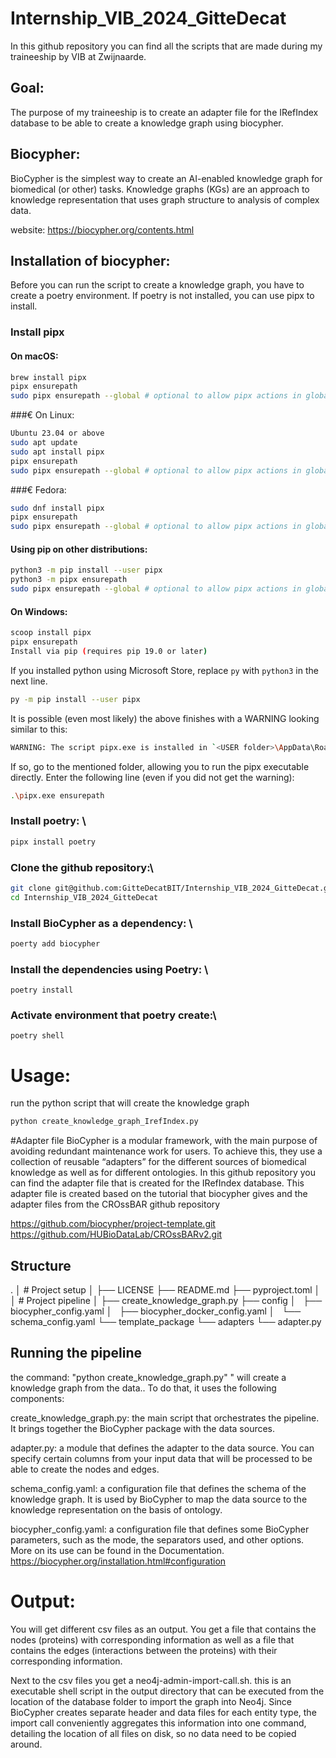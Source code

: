 # Internship_VIB_2024_GitteDecat

In this github repository you can find all the scripts that are made during my traineeship by VIB at Zwijnaarde.

## Goal:

The purpose of my traineeship is to create an adapter file for the IRefIndex database to be able to create a knowledge graph using biocypher.  

## Biocypher: 

BioCypher is the simplest way to create an AI-enabled knowledge graph for biomedical (or other) tasks. Knowledge graphs (KGs) are an approach to knowledge representation that uses graph structure to analysis of complex data.

website: https://biocypher.org/contents.html 

## Installation of biocypher:

Before you can run the script to create a knowledge graph, you have to create a poetry environment. If poetry is not installed, you can use pipx to install. 

### Install pipx
#### On macOS:
```bash
brew install pipx
pipx ensurepath
sudo pipx ensurepath --global # optional to allow pipx actions in global scope. See "Global installation" section below.
```

###€ On Linux:
```bash
Ubuntu 23.04 or above
sudo apt update
sudo apt install pipx
pipx ensurepath
sudo pipx ensurepath --global # optional to allow pipx actions in global scope. See "Global installation" section below.
```

###€ Fedora:
```bash
sudo dnf install pipx
pipx ensurepath
sudo pipx ensurepath --global # optional to allow pipx actions in global scope. See "Global installation" section below.
```

#### Using pip on other distributions:
```bash
python3 -m pip install --user pipx
python3 -m pipx ensurepath
sudo pipx ensurepath --global # optional to allow pipx actions in global scope. See "Global installation" section below.
```

#### On Windows:
```bash
scoop install pipx
pipx ensurepath
Install via pip (requires pip 19.0 or later)
```
If you installed python using Microsoft Store, replace `py` with `python3` in the next line.
```bash
py -m pip install --user pipx
```
It is possible (even most likely) the above finishes with a WARNING looking similar to this:
```bash
WARNING: The script pipx.exe is installed in `<USER folder>\AppData\Roaming\Python\Python3x\Scripts` which is not on PATH
```
If so, go to the mentioned folder, allowing you to run the pipx executable directly. Enter the following line (even if you did not get the warning):
```bash
.\pipx.exe ensurepath

```

### Install poetry: \
```bash
pipx install poetry
```

### Clone the github repository:\
```bash
git clone git@github.com:GitteDecatBIT/Internship_VIB_2024_GitteDecat.git
cd Internship_VIB_2024_GitteDecat
```

### Install BioCypher as a dependency: \

```bash
poerty add biocypher 
```

### Install the dependencies using Poetry: \
```
poetry install 
```

### Activate environment that poetry create:\
```
poetry shell 
```

# Usage: 
run the python script that will create the knowledge graph 
```bash
python create_knowledge_graph_IrefIndex.py
```
#Adapter file 
BioCypher is a modular framework, with the main purpose of avoiding redundant maintenance work for users. To achieve this, they use a collection of reusable “adapters” for the different sources of biomedical knowledge as well as for different ontologies. 
In this github repository you can find the adapter file that is created for the IRefIndex database. This adapter file is created based on the tutorial that biocypher gives and the adapter files from the CROssBAR github repository 

https://github.com/biocypher/project-template.git
https://github.com/HUBioDataLab/CROssBARv2.git

## Structure
.
│  # Project setup
│
├── LICENSE
├── README.md
├── pyproject.toml
│
│  # Project pipeline
│
├── create_knowledge_graph.py
├── config
│   ├── biocypher_config.yaml
│   ├── biocypher_docker_config.yaml
│   └── schema_config.yaml
└── template_package
    └── adapters
        └── adapter.py

## Running the pipeline

the command: "python create_knowledge_graph.py" " will create a knowledge graph from the data.. To do that, it uses the following components:

create_knowledge_graph.py: the main script that orchestrates the pipeline. It brings together the BioCypher package with the data sources.

adapter.py: a module that defines the adapter to the data source. You can specify certain columns from your input data that will be processed to be able to create the nodes and edges. 

schema_config.yaml: a configuration file that defines the schema of the knowledge graph. It is used by BioCypher to map the data source to the knowledge representation on the basis of ontology.

biocypher_config.yaml: a configuration file that defines some BioCypher parameters, such as the mode, the separators used, and other options. More on its use can be found in the Documentation.
https://biocypher.org/installation.html#configuration

# Output: 
You will get different csv files as an output. You get a file that contains the nodes (proteins) with corresponding information as well as a file that contains the edges (interactions between the proteins) with their corresponding information. 

Next to the csv files you get a neo4j-admin-import-call.sh. this is an executable shell script in the output directory that can be executed from the location of the database folder to import the graph into Neo4j. Since BioCypher creates separate header and data files for each entity type, the import call conveniently aggregates this information into one command, detailing the location of all files on disk, so no data need to be copied around.
